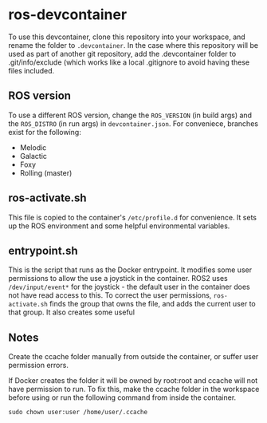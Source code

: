 # ros-devcontainer

To use this devcontainer, clone this repository into your workspace, and rename the folder to `.devcontainer`. In the case where this repository will be used as part of another git repository, add the .devcontainer folder to .git/info/exclude (which works like a local .gitignore to avoid having these files included.

## ROS version

To use a different ROS version, change the `ROS_VERSION` (in build args) and the `ROS_DISTRO` (in run args) in `devcontainer.json`. For conveniece, branches exist for the following:
 - Melodic
 - Galactic
 - Foxy
 - Rolling (master)

## ros-activate.sh
This file is copied to the container's `/etc/profile.d` for convenience. It sets up the ROS environment and some helpful environmental variables.

## entrypoint.sh
This is the script that runs as the Docker entrypoint. It modifies some user permissions to allow the use a joystick in the container. ROS2 uses `/dev/input/event*` for the joystick - the default user in the container does not have read access to this. To correct the user permissions, `ros-activate.sh` finds the group that owns the file, and adds the current user to that group. It also creates some useful 

## Notes
Create the ccache folder manually from outside the container, or suffer user permission errors.

If Docker creates the folder it will be owned by root:root and ccache will not have permission to run. To fix this, make the ccache folder in the workspace before using or run the following command from inside the container.

```
sudo chown user:user /home/user/.ccache
```